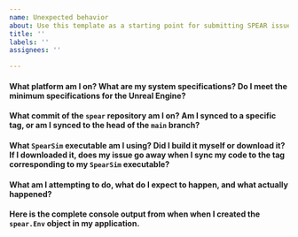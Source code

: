 ```yaml
---
name: Unexpected behavior
about: Use this template as a starting point for submitting SPEAR issues that describe some kind of unexpected behavior.
title: ''
labels: ''
assignees: ''

---
```


#### What platform am I on? What are my system specifications? Do I meet the minimum specifications for the Unreal Engine?

#### What commit of the `spear` repository am I on? Am I synced to a specific tag, or am I synced to the head of the `main` branch?

#### What `SpearSim` executable am I using? Did I build it myself or download it? If I downloaded it, does my issue go away when I sync my code to the tag corresponding to my `SpearSim` executable?

#### What am I attempting to do, what do I expect to happen, and what actually happened?

#### Here is the complete console output from when when I created the `spear.Env` object in my application.
